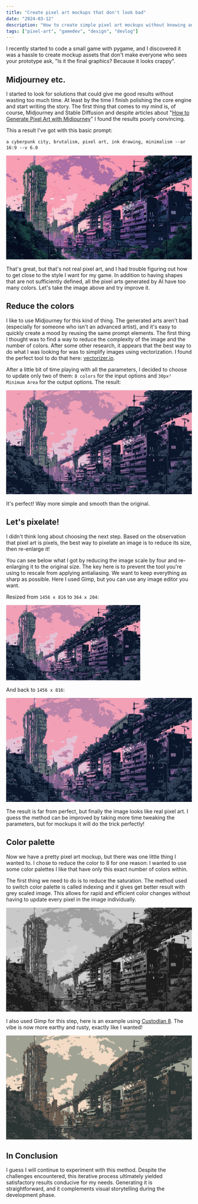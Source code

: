 ```yaml
---
title: "Create pixel art mockups that don't look bad"
date: "2024-03-12"
description: "How to create simple pixel art mockups without knowing anything about pixel art."
tags: ["pixel-art", "gamedev", "design", "devlog"]
---
```


I recently started to code a small game with pygame, and I discovered it was a hassle to create mockup assets that don't make everyone who sees your prototype ask, "Is it the final graphics? Because it looks crappy".

## Midjourney etc. 

I started to look for solutions that could give me good results without wasting too much time. At least by the time I finish polishing the core engine and start writing the story. The first thing that comes to my mind is, of course, Midjourney and Stable Diffusion and despite articles about "[How to Generate Pixel Art with Midjourney](https://aituts.com/midjourney-pixel-art/)" I found the results poorly convincing.

This a result I've got with this basic prompt:

```
a cyberpunk city, brutalism, pixel art, ink drawing, minimalism --ar 16:9 --v 6.0
```

![Midjourney output](images/midjourney-output.jpg)

That's great, but that's not real pixel art, and I had trouble figuring out how to get close to the style I want for my game. In addition to having shapes that are not sufficiently defined, all the pixel arts generated by AI have too many colors. Let's take the image above and try improve it.

## Reduce the colors

I like to use Midjourney for this kind of thing. The generated arts aren't bad (especially for someone who isn't an advanced artist), and it's easy to quickly create a mood by reusing the same prompt elements. The first thing I thought was to find a way to reduce the complexity of the image and the number of colors. After some other research, it appears that the best way to do what I was looking for was to simplify images using vectorization. I found the perfect tool to do that here: [vectorizer.io](https://www.vectorizer.io/).

After a little bit of time playing with all the parameters, I decided to choose to update only two of them: `8 colors` for the input options and `30px² Minimum Area` for the output options. The result:

![Vectorizer output](images/vectorizer-output.jpg)

It's perfect! Way more simple and smooth than the original.

## Let's pixelate!

I didn't think long about choosing the next step. Based on the observation that pixel art is pixels, the best way to pixelate an image is to reduce its size, then re-enlarge it!

You can see below what I got by reducing the image scale by four and re-enlarging it to the original size. The key here is to prevent the tool you're using to rescale from applying antialiasing. We want to keep everything as sharp as possible. Here I used Gimp, but you can use any image editor you want.

Resized from `1456 x 816` to `364 x 204`:

![Gimp output](images/gimp-output-resized.jpg)

And back to `1456 x 816`:

![Gimp output](images/gimp-output.jpg)

The result is far from perfect, but finally the image looks like real pixel art. I guess the method can be improved by taking more time tweaking the parameters, but for mockups it will do the trick perfectly!

## Color palette

Now we have a pretty pixel art mockup, but there was one little thing I wanted to. I chose to reduce the color to 8 for one reason: I wanted to use some color palettes I like that have only this exact number of colors within.

The first thing we need to do is to reduce the saturation. The method used to switch color palette is called indexing and it gives get better result with grey scaled image. This allows for rapid and efficient color changes without having to update every pixel in the image individually. 

![Gimp output gray scale](images/gimp-output-gray-scale.jpg)

I also used Gimp for this step, here is an example using [Custodian 8](https://lospec.com/palette-list/custodian-8). The vibe is now more earthy and rusty, exactly like I wanted!

![Gimp output custodian 8](images/gimp-output-custodian-8.jpg)

## In Conclusion

I guess I will continue to experiment with this method. Despite the challenges encountered, this iterative process ultimately yielded satisfactory results conducive for my needs. Generating it is straightforward, and it complements visual storytelling during the development phase.
